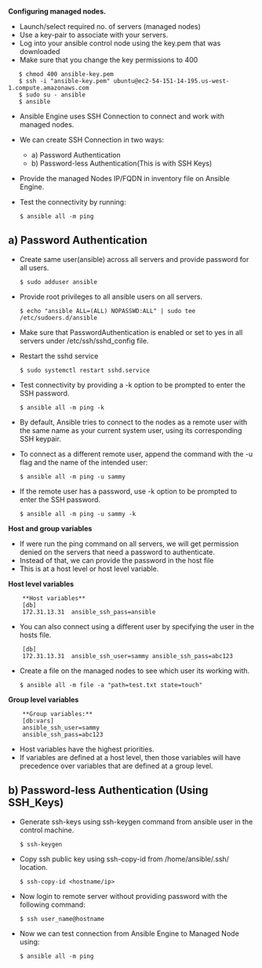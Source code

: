 **Configuring managed nodes.**
- Launch/select required no. of servers (managed nodes)
- Use a key-pair to associate with your servers.
- Log into your ansible control node using the key.pem that  was downloaded 
- Make sure that you change the key permissions to 400
```
   $ chmod 400 ansible-key.pem
   $ ssh -i "ansible-key.pem" ubuntu@ec2-54-151-14-195.us-west-1.compute.amazonaws.com
   $ sudo su - ansible
   $ ansible
```

- Ansible Engine uses SSH Connection to connect and work with managed nodes.
- We can create SSH Connection in two ways:
     - a) Password Authentication
     - b) Password-less Authentication(This is with SSH Keys)
- Provide the managed Nodes IP/FQDN in inventory file on Ansible Engine.
- Test the connectivity by running:

      $ ansible all -m ping

## **a) Password Authentication**

- Create same user(ansible) across all servers and provide password for all users.

      $ sudo adduser ansible

- Provide root privileges to all ansible users on all servers.

      $ echo "ansible ALL=(ALL) NOPASSWD:ALL" | sudo tee /etc/sudoers.d/ansible

- Make sure that PasswordAuthentication is enabled or set  to yes in all servers under
   /etc/ssh/sshd_config file.
- Restart the sshd service

      $ sudo systemctl restart sshd.service


- Test connectivity by providing a -k option to be prompted to enter the SSH password.

      $ ansible all -m ping -k

- By default, Ansible tries to connect to the nodes as a remote user with the same name as your current system user, using its corresponding SSH keypair.

- To connect as a different remote user, append the command with the -u flag and the name of the intended user:

      $ ansible all -m ping -u sammy

- If the remote user has a password, use -k option to be prompted to enter the SSH password.

      $ ansible all -m ping -u sammy -k

**Host and group variables**
- If were run the ping command on all servers, we will get permission denied on the servers that need a password to authenticate.
- Instead of that, we can provide the password in the host file
- This is at a host level or host level variable.

**Host level variables**
```
    **Host variables**
    [db]
    172.31.13.31  ansible_ssh_pass=ansible
```
- You can also connect using a different user by specifying the user in the hosts file.
```
    [db]
    172.31.13.31  ansible_ssh_user=sammy ansible_ssh_pass=abc123
```
- Create a file on the managed nodes to see which user its working with. 

      $ ansible all -m file -a "path=test.txt state=touch"

**Group level variables** 
```
    **Group variables:**
    [db:vars]
    ansible_ssh_user=sammy
    ansible_ssh_pass=abc123
```
- Host variables have the highest priorities. 
- If variables are defined at a host level, then those variables will have precedence over variables that are defined at a group level.

## **b) Password-less Authentication (Using SSH_Keys)**

- Generate ssh-keys using ssh-keygen command from ansible user in the control machine.

      $ ssh-keygen

- Copy ssh public key using ssh-copy-id <hostname> from /home/ansible/.ssh/ location.

      $ ssh-copy-id <hostname/ip>

- Now login to remote server without providing password with the following command:

      $ ssh user_name@hostname

- Now we can test connection from Ansible Engine to Managed Node using:

      $ ansible all -m ping
